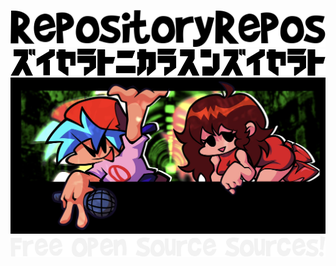 ![](https://github.com/repositoryrepos/repositoryrepos/blob/main/images/black-repo.png)
![](https://github.com/repositoryrepos/repositoryrepos/blob/main/images/repo.png)
![](https://github.com/repositoryrepos/repositoryrepos/blob/main/images/fnf.jpg)
![](https://github.com/repositoryrepos/repositoryrepos/blob/main/images/white-repo.png)
